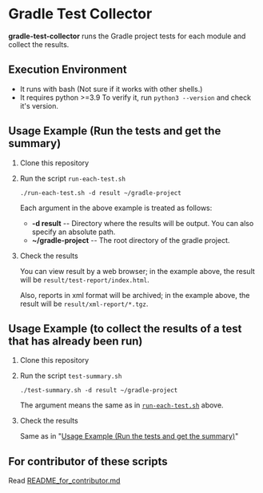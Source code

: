 # Gradle Test Collector

**gradle-test-collector** runs the Gradle project tests for each module and collect the results.


## Execution Environment

- It runs with bash (Not sure if it works with other shells.)
- It requires python >=3.9
    To verify it, run `python3 --version` and check it's version.


## Usage Example (Run the tests and get the summary)

1. Clone this repository

1. Run the script `run-each-test.sh`

    ```shell
    ./run-each-test.sh -d result ~/gradle-project
    ```

    Each argument in the above example is treated as follows:
    - **-d result** -- Directory where the results will be output. You can also specify an absolute path.
    - **~/gradle-project** -- The root directory of the gradle project.

1. Check the results

    You can view result by a web browser; in the example above, the result will be `result/test-report/index.html`.

    Also, reports in xml format will be archived; in the example above, the result will be `result/xml-report/*.tgz`.


## Usage Example (to collect the results of a test that has already been run)

1. Clone this repository

1. Run the script `test-summary.sh`

    ```shell
    ./test-summary.sh -d result ~/gradle-project
    ```

    The argument means the same as in [`run-each-test.sh`](#usage-example-run-the-tests-and-get-the-summary) above.

1. Check the results

    Same as in "[Usage Example (Run the tests and get the summary)](#usage-example-run-the-tests-and-get-the-summary)"


## For contributor of these scripts

Read [README_for_contributor.md](./README_for_contributor.md)
